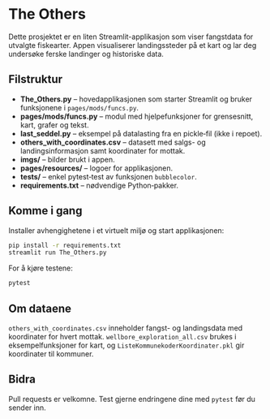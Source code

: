 # The Others

Dette prosjektet er en liten Streamlit-applikasjon som viser fangstdata for utvalgte fiskearter. Appen visualiserer landingssteder på et kart og lar deg undersøke ferske landinger og historiske data.

## Filstruktur

- **The_Others.py** – hovedapplikasjonen som starter Streamlit og bruker funksjonene i `pages/mods/funcs.py`.
- **pages/mods/funcs.py** – modul med hjelpefunksjoner for grensesnitt, kart, grafer og tekst.
- **last_seddel.py** – eksempel på datalasting fra en pickle‑fil (ikke i repoet).
- **others_with_coordinates.csv** – datasett med salgs- og landingsinformasjon samt koordinater for mottak.
- **imgs/** – bilder brukt i appen.
- **pages/resources/** – logoer for applikasjonen.
- **tests/** – enkel pytest‑test av funksjonen `bubblecolor`.
- **requirements.txt** – nødvendige Python‑pakker.

## Komme i gang

Installer avhengighetene i et virtuelt miljø og start applikasjonen:

```bash
pip install -r requirements.txt
streamlit run The_Others.py
```

For å kjøre testene:

```bash
pytest
```

## Om dataene

`others_with_coordinates.csv` inneholder fangst- og landingsdata med koordinater for hvert mottak. `wellbore_exploration_all.csv` brukes i eksempelfunksjoner for kart, og `ListeKommunekoderKoordinater.pkl` gir koordinater til kommuner.

## Bidra

Pull requests er velkomne. Test gjerne endringene dine med `pytest` før du sender inn.
